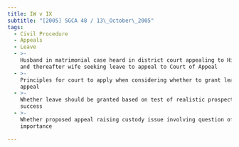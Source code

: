 ```yaml
---
title: IW v IX
subtitle: "[2005] SGCA 48 / 13\_October\_2005"
tags:
  - Civil Procedure
  - Appeals
  - Leave
  - >-
    Husband in matrimonial case heard in district court appealing to High Court
    and thereafter wife seeking leave to appeal to Court of Appeal
  - >-
    Principles for court to apply when considering whether to grant leave to
    appeal
  - >-
    Whether leave should be granted based on test of realistic prospect of
    success
  - >-
    Whether proposed appeal raising custody issue involving question of law of
    importance

---
```



